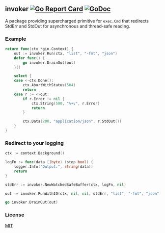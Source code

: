 ## invoker [![Go Report Card](https://goreportcard.com/badge/github.com/xlab/invoker)](https://goreportcard.com/report/github.com/xlab/invoker) [![GoDoc](https://godoc.org/github.com/xlab/invoker?status.svg)](https://godoc.org/github.com/xlab/invoker)

A package providing supercharged primitive for `exec.Cmd` that redirects StdErr and StdOut for asynchronous and thread-safe reading.

### Example

```go
return func(ctx *gin.Context) {
    out := invoker.Run(ctx, "list", "-fmt", "json")
    defer func() {
        go invoker.DrainOut(out)
    }()

    select {
    case <-ctx.Done():
        ctx.AbortWithStatus(504)
        return
    case r := <-out:
        if r.Error != nil {
            ctx.String(500, "%+v", r.Error)
            return
        }

        ctx.Data(200, "application/json", r.StdOut())
    }
}
```

### Redirect to your logging

```go
ctx := context.Background()

logFn := func(data []byte) (stop bool) {
    logger.Info("Output:", string(data))
    return
}

stdErr := invoker.NewWatchedSafeBuffer(ctx, logFn, nil)

out := invoker.RunWithIO(ctx, nil, nil, stdErr, "list", "-fmt", "json")

go invoker.DrainOut(out)
```

### License

[MIT](/LICENSE)
